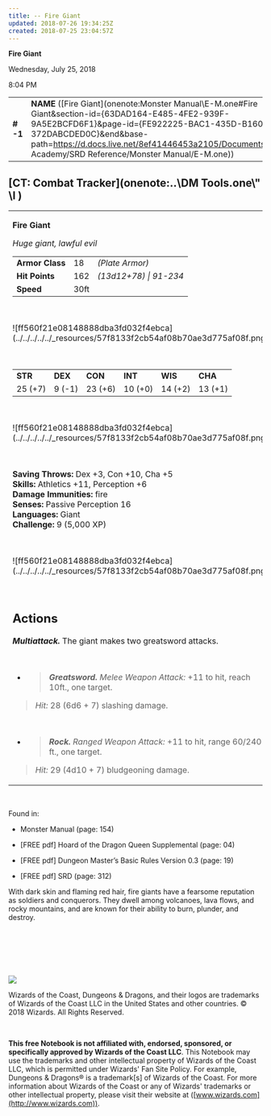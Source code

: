 ```yaml
---
title: -- Fire Giant
updated: 2018-07-26 19:34:25Z
created: 2018-07-25 23:04:57Z
---
```


**Fire Giant**

Wednesday, July 25, 2018

8:04 PM

|           |                                                                                                                                                                                                                                                                                              |        |         |         |     |       |         |
|-----------|----------------------------------------------------------------------------------------------------------------------------------------------------------------------------------------------------------------------------------------------------------------------------------------------|--------|---------|---------|-----|-------|---------|
| **\# -1** | **NAME** ([Fire Giant](onenote:Monster Manual\\E-M.one#Fire Giant&section-id={63DAD164-E485-4FE2-939F-9A5E2BCFD6F1}&page-id={FE922225-BAC1-435D-B160-372DABCDED0C}&end&base-path=https://d.docs.live.net/8ef41446453a2105/Documents/Adventure Academy/SRD Reference/Monster Manual/E-M.one)) | **18** | **162** | **162** | \-  | Notes | 5000 XP |

## [CT: Combat Tracker](onenote:..\\DM Tools.one\\" \l )

<table><tbody><tr class="odd"><td><p><strong>Fire Giant</strong></p><p><em>Huge giant, lawful evil<br />
</em></p><table><tbody><tr class="odd"><td><strong>Armor Class</strong></td><td>18</td><td><em>(Plate Armor)</em></td></tr><tr class="even"><td><strong>Hit Points</strong></td><td>162</td><td><em>(13d12+78) | 91-234</em></td></tr><tr class="odd"><td><strong>Speed</strong></td><td>30ft</td><td> </td></tr></tbody></table><p> </p><p>![ff560f21e08148888dba3fd032f4ebca](../../../../../_resources/57f8133f2cb54af08b70ae3d775af08f.png)</p><p> </p><table><tbody><tr class="odd"><td><strong>STR</strong></td><td><strong>DEX</strong></td><td><strong>CON</strong></td><td><strong>INT</strong></td><td><strong>WIS</strong></td><td><strong>CHA</strong></td></tr><tr class="even"><td>25 (+7)</td><td>9 (-1)</td><td>23 (+6)</td><td>10 (+0)</td><td>14 (+2)</td><td>13 (+1)</td></tr></tbody></table><p> </p><p>![ff560f21e08148888dba3fd032f4ebca](../../../../../_resources/57f8133f2cb54af08b70ae3d775af08f.png)</p><p> </p><p><strong>Saving Throws:</strong> Dex +3, Con +10, Cha +5<br />
<strong>Skills:</strong> Athletics +11, Perception +6<br />
<strong>Damage Immunities:</strong> fire<br />
<strong>Senses:</strong> Passive Perception 16<br />
<strong>Languages:</strong> Giant<br />
<strong>Challenge:</strong> 9 (5,000 XP)</p><p> </p><p>![ff560f21e08148888dba3fd032f4ebca](../../../../../_resources/57f8133f2cb54af08b70ae3d775af08f.png)</p><p> </p><h2 id="actions"><strong>Actions</strong></h2><p><em><strong>Multiattack.</strong></em> The giant makes two greatsword attacks.</p><p> </p><ul><li><blockquote><p><em><strong>Greatsword.</strong> Melee Weapon Attack:</em> +11 to hit, reach 10ft., one target.</p></blockquote></li></ul><blockquote><p><em>Hit:</em> 28 (6d6 + 7) slashing damage.</p></blockquote><p> </p><ul><li><blockquote><p><em><strong>Rock.</strong> Ranged Weapon Attack:</em> +11 to hit, range 60/240 ft., one target.</p></blockquote></li></ul><blockquote><p><em>Hit:</em> 29 (4d10 + 7) bludgeoning damage.</p></blockquote></td></tr></tbody></table>

 

Found in:

-   Monster Manual (page: 154)

-   \[FREE pdf\] Hoard of the Dragon Queen Supplemental (page: 04)

-   \[FREE pdf\] Dungeon Master’s Basic Rules Version 0.3 (page: 19)

-   \[FREE pdf\] SRD (page: 312)

With dark skin and flaming red hair, fire giants have a fearsome reputation as soldiers and conquerors. They dwell among volcanoes, lava flows, and rocky mountains, and are known for their ability to burn, plunder, and destroy.

 

 

 

![](tmp\media\image2.png)

Wizards of the Coast, Dungeons & Dragons, and their logos are trademarks of Wizards of the Coast LLC in the United States and other countries. © 2018 Wizards. All Rights Reserved.

 

**This free Notebook is not affiliated with, endorsed, sponsored, or specifically approved by Wizards of the Coast LLC**. This Notebook may use the trademarks and other intellectual property of Wizards of the Coast LLC, which is permitted under Wizards' Fan Site Policy. For example, Dungeons & Dragons® is a trademark\[s\] of Wizards of the Coast. For more information about Wizards of the Coast or any of Wizards' trademarks or other intellectual property, please visit their website at ([www.wizards.com](http://www.wizards.com)).
